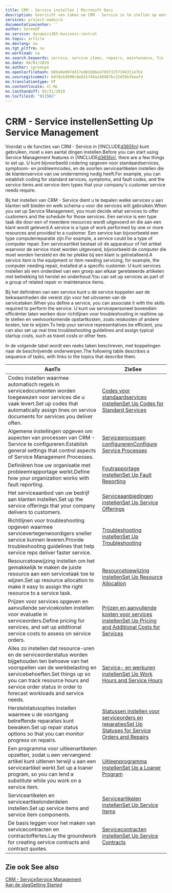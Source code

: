 ```yaml
---
title: CRM - Service instellen | Microsoft Docs
description: Overzicht van taken om CRM - Service in te stellen op een manier die past bij de manier waarop uw organisaties hun services beheren.
services: project-madeira
documentationcenter: ''
author: SorenGP
ms.service: dynamics365-business-central
ms.topic: article
ms.devlang: na
ms.tgt_pltfrm: na
ms.workload: na
ms.search.keywords: service, service items, repairs, maintenance, fix
ms.date: 04/01/2019
ms.author: sgroespe
ms.openlocfilehash: b89a0e097dd17ed81b66ed795f3257194311e7b2
ms.sourcegitcommit: bd78a5d990c9e83174da1409076c22df8b35eafd
ms.translationtype: HT
ms.contentlocale: nl-NL
ms.lasthandoff: 03/31/2019
ms.locfileid: "911502"
---
```

# <a name="setting-up-service-management"></a><span data-ttu-id="663b2-103">CRM - Service instellen</span><span class="sxs-lookup"><span data-stu-id="663b2-103">Setting Up Service Management</span></span>
<span data-ttu-id="663b2-104">Voordat u de functies van CRM - Service in [!INCLUDE[d365fin](includes/d365fin_md.md)] kunt gebruiken, moet u een aantal dingen instellen.</span><span class="sxs-lookup"><span data-stu-id="663b2-104">Before you can start using Service Management features in [!INCLUDE[d365fin](includes/d365fin_md.md)], there are a few things to set up.</span></span> <span data-ttu-id="663b2-105">U kunt bijvoorbeeld codering opgeven voor standaardservices, symptoom- en probleemcodes, en de soorten serviceartikelen instellen die de klantenservice van uw onderneming nodig heeft.</span><span class="sxs-lookup"><span data-stu-id="663b2-105">For example, you can establish coding for standard services, symptoms, and fault codes, and the service items and service item types that your company's customer service needs require.</span></span>  

<span data-ttu-id="663b2-106">Bij het instellen van CRM - Service dient u te bepalen welke services u aan klanten wilt bieden en welk schema u voor die services wilt gebruiken.</span><span class="sxs-lookup"><span data-stu-id="663b2-106">When you set up Service Management, you must decide what services to offer customers and the schedule for those services.</span></span> <span data-ttu-id="663b2-107">Een service is een type taak die door een of meerdere resources wordt uitgevoerd en die aan een klant wordt geleverd.</span><span class="sxs-lookup"><span data-stu-id="663b2-107">A service is a type of work performed by one or more resources and provided to a customer.</span></span> <span data-ttu-id="663b2-108">Een service kan bijvoorbeeld een type computerreparatie zijn.</span><span class="sxs-lookup"><span data-stu-id="663b2-108">For example, a service could be a type of computer repair.</span></span> <span data-ttu-id="663b2-109">Een serviceartikel bestaat uit de apparatuur of het artikel waarvoor de service moet worden uitgevoerd, bijvoorbeeld de computer die moet worden hersteld en die ter plekke bij een klant is geïnstalleerd.</span><span class="sxs-lookup"><span data-stu-id="663b2-109">A service item is the equipment or item needing servicing, for example, the computer needing repair, installed at a specific customer.</span></span> <span data-ttu-id="663b2-110">U kunt services instellen als een onderdeel van een groep aan elkaar gerelateerde artikelen met betrekking tot herstel en onderhoud.</span><span class="sxs-lookup"><span data-stu-id="663b2-110">You can set up services as part of a group of related repair or maintenance items.</span></span>  
  
<span data-ttu-id="663b2-111">Bij het definiëren van een service kunt u de service koppelen aan de bekwaamheden die vereist zijn voor het uitvoeren van de servicetaken.</span><span class="sxs-lookup"><span data-stu-id="663b2-111">When you define a service, you can associate it with the skills required to perform the service.</span></span> <span data-ttu-id="663b2-112">U kunt uw servicepersoneel bovendien efficiënter laten werken door richtlijnen voor troubleshooting in realtime op te stellen en veelvoorkomende opstartkosten, zoals reiskosten of andere kosten, toe te wijzen.</span><span class="sxs-lookup"><span data-stu-id="663b2-112">To help your service representatives be efficient, you can also set up real time troubleshooting guidelines and assign typical startup costs, such as travel costs or other fees.</span></span>  

<span data-ttu-id="663b2-113">In de volgende tabel wordt een reeks taken beschreven, met koppelingen naar de beschrijvende onderwerpen.</span><span class="sxs-lookup"><span data-stu-id="663b2-113">The following table describes a sequence of tasks, with links to the topics that describe them.</span></span>  
  
| <span data-ttu-id="663b2-114">Aan</span><span class="sxs-lookup"><span data-stu-id="663b2-114">To</span></span> | <span data-ttu-id="663b2-115">Zie</span><span class="sxs-lookup"><span data-stu-id="663b2-115">See</span></span> |
| --- | --- |
| <span data-ttu-id="663b2-116">Codes instellen waarmee automatisch regels in servicedocumenten worden toegewezen voor services die u vaak levert.</span><span class="sxs-lookup"><span data-stu-id="663b2-116">Set up codes that automatically assign lines on service documents for services you deliver often.</span></span> |[<span data-ttu-id="663b2-117">Codes voor standaardservices instellen</span><span class="sxs-lookup"><span data-stu-id="663b2-117">Set Up Codes for Standard Services</span></span>](service-how-setup-service-coding.md)|
| <span data-ttu-id="663b2-118">Algemene instellingen opgeven om aspecten van processen van CRM - Service te configureren.</span><span class="sxs-lookup"><span data-stu-id="663b2-118">Establish general settings that control aspects of Service Management Processes.</span></span>|[<span data-ttu-id="663b2-119">Serviceprocessen configureren</span><span class="sxs-lookup"><span data-stu-id="663b2-119">Configure Service Processes</span></span>](service-setup-service-processes.md)|
| <span data-ttu-id="663b2-120">Definiëren hoe uw organisatie met probleemrapportage werkt.</span><span class="sxs-lookup"><span data-stu-id="663b2-120">Define how your organization works with fault reporting.</span></span> |[<span data-ttu-id="663b2-121">Foutrapportage instellen</span><span class="sxs-lookup"><span data-stu-id="663b2-121">Set Up Fault Reporting</span></span>](service-how-setup-fault-reporting.md) |
| <span data-ttu-id="663b2-122">Het serviceaanbod van uw bedrijf aan klanten instellen.</span><span class="sxs-lookup"><span data-stu-id="663b2-122">Set up the service offerings that your company delivers to customers.</span></span>|[<span data-ttu-id="663b2-123">Serviceaanbiedingen instellen</span><span class="sxs-lookup"><span data-stu-id="663b2-123">Set Up Service Offerings</span></span>](service-how-setup-service-offerings.md)|
| <span data-ttu-id="663b2-124">Richtlijnen voor troubleshooting opgeven waarmee servicevertegenwoordigers sneller service kunnen leveren.</span><span class="sxs-lookup"><span data-stu-id="663b2-124">Provide troubleshooting guidelines that help service reps deliver faster service.</span></span> |[<span data-ttu-id="663b2-125">Troubleshooting instellen</span><span class="sxs-lookup"><span data-stu-id="663b2-125">Set Up Troubleshooting</span></span>](service-how-setup-troubleshooting.md) |
| <span data-ttu-id="663b2-126">Resourcetoewijzing instellen om het gemakkelijk te maken de juiste resource aan een servicetaak toe te wijzen.</span><span class="sxs-lookup"><span data-stu-id="663b2-126">Set up resource allocation to make it easy to assign the right resource to a service task.</span></span> |[<span data-ttu-id="663b2-127">Resourcetoewijzing instellen</span><span class="sxs-lookup"><span data-stu-id="663b2-127">Set Up Resource Allocation</span></span>](service-how-setup-resource-allocation.md) |
| <span data-ttu-id="663b2-128">Prijzen voor services opgeven en aanvullende servicekosten instellen voor evaluatie in serviceorders.</span><span class="sxs-lookup"><span data-stu-id="663b2-128">Define pricing for services, and set up additional service costs to assess on service orders.</span></span> |[<span data-ttu-id="663b2-129">Prijzen en aanvullende kosten voor services instellen</span><span class="sxs-lookup"><span data-stu-id="663b2-129">Set Up Pricing and Additional Costs for Services</span></span>](service-how-setup-service-costs-pricing.md)|
| <span data-ttu-id="663b2-130">Alles zo instellen dat resource-uren en de serviceorderstatus worden bijgehouden ten behoeve van het voorspellen van de werkbelasting en servicebehoeften.</span><span class="sxs-lookup"><span data-stu-id="663b2-130">Set things up so you can track resource hours and service order status in order to forecast workloads and service needs.</span></span>|[<span data-ttu-id="663b2-131">Service- en werkuren instellen</span><span class="sxs-lookup"><span data-stu-id="663b2-131">Set Up Work Hours and Service Hours</span></span>](service-how-setup-work-service-hours.md)|
| <span data-ttu-id="663b2-132">Herstelstatusopties instellen waarmee u de voortgang betreffende reparaties kunt bewaken.</span><span class="sxs-lookup"><span data-stu-id="663b2-132">Set up repair status options so that you can monitor progress on repairs.</span></span> | [<span data-ttu-id="663b2-133">Statussen instellen voor serviceorders en reparaties</span><span class="sxs-lookup"><span data-stu-id="663b2-133">Set Up Statuses for Service Orders and Repairs</span></span>](service-order-repair-status.md)|
| <span data-ttu-id="663b2-134">Een programma voor uitleenartikelen opzetten, zodat u een vervangend artikel kunt uitlenen terwijl u aan een serviceartikel werkt.</span><span class="sxs-lookup"><span data-stu-id="663b2-134">Set up a loaner program, so you can lend a substitute while you work on a service item.</span></span> |[<span data-ttu-id="663b2-135">Uitleenprogramma instellen</span><span class="sxs-lookup"><span data-stu-id="663b2-135">Set Up a Loaner Program</span></span>](service-how-setup-loaner-program.md) |
| <span data-ttu-id="663b2-136">Serviceartikelen en serviceartikelonderdelen instellen.</span><span class="sxs-lookup"><span data-stu-id="663b2-136">Set up service items and service item components.</span></span> |[<span data-ttu-id="663b2-137">Serviceartikelen instellen</span><span class="sxs-lookup"><span data-stu-id="663b2-137">Set Up Service Items</span></span>](service-how-setup-service-items.md) |
| <span data-ttu-id="663b2-138">De basis leggen voor het maken van servicecontracten en contractoffertes.</span><span class="sxs-lookup"><span data-stu-id="663b2-138">Lay the groundwork for creating service contracts and contract quotes.</span></span> |[<span data-ttu-id="663b2-139">Servicecontracten instellen</span><span class="sxs-lookup"><span data-stu-id="663b2-139">Set Up Service Contracts</span></span>](service-how-setup-service-contracts.md) |

## <a name="see-also"></a><span data-ttu-id="663b2-140">Zie ook </span><span class="sxs-lookup"><span data-stu-id="663b2-140">See also</span></span>
[<span data-ttu-id="663b2-141">CRM - Service</span><span class="sxs-lookup"><span data-stu-id="663b2-141">Service Management</span></span>](service-service.md)  
[<span data-ttu-id="663b2-142">Aan de slag</span><span class="sxs-lookup"><span data-stu-id="663b2-142">Getting Started</span></span>](product-get-started.md)  
